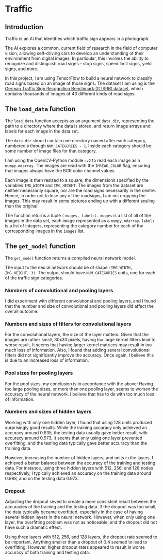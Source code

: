 # Traffic

## Introduction

Traffic is an AI that identifies which traffic sign appears in a photograph.

The AI explores a common, current field of research in the field of computer vision, allowing self-driving cars to develop an understanding of their environment from digital images. In particular, this involves the ability to recognize and distinguish road signs – stop signs, speed limit signs, yield signs, and more.

In this project, I am using TensorFlow to build a neural network to classify road signs based on an image of those signs. The dataset I am using is the [German Traffic Sign Recognition Benchmark (GTSRB) dataset](https://benchmark.ini.rub.de/gtsrb_dataset.html), which contains thousands of images of 43 different kinds of road signs.

## The `load_data` function

The `load_data` function accepts as an argument `data_dir`, representing the path to a directory where the data is stored, and return image arrays and labels for each image in the data set.

The `data_dir` should contain one directory named after each category, numbered `0` through `NUM_CATEGORIES - 1`. Inside each category should be some number of image files for that category.

I am using the OpenCV-Python module `cv2` to read each image as a `numpy.ndarray`. The images are read with the `IMREAD_COLOR` flag, ensuring that images always have the BGR color channel values.

Each image is then resized to a square, the dimensions specified by the variables `IMG_WIDTH` and `IMG_HEIGHT`. The images from the dataset are neither necessarily square, nor are the road signs necessarily in the centre. Hence, in order not to lose any of the roadsigns, I am not cropping the images. This may result in some pictures ending up with a different scaling than the original.

The function returns a tuple `(images, labels)`. `images` is a list of all of the images in the data set, each image represented as a `numpy.ndarray`. `labels` is a list of integers, representing the category number for each of the corresponding images in the `images` list.

## The `get_model` function

The `get_model` function returns a compiled neural network model.

The input to the neural network should be of shape `(IMG_WIDTH, IMG_HEIGHT, 3)`. The output should have `NUM_CATEGORIES` units, one for each of the traffic sign categories.

### Numbers of convolutional and pooling layers

I did experiment with different convolutional and pooling layers, and I found that the number and size of convolutional and pooling layers did affect the overall outcome.

### Numbers and sizes of filters for convolutional layers

For the convolutional layers, the size of the layer matters. Given that the images are rather small, 30x30 pixels, having too large kernel filters lead to worse result. It seems that having larger kernel matrices may result in too much loss of information. Also, I found that adding several convolutional filters did not significantly improve the accuracy. Once again, I believe this is due to an increased loss of information.

### Pool sizes for pooling layers

For the pool sizes, my conclusion is in accordance with the above: Having too large pooling sizes, or more than one pooling layer, seems to worsen the accuracy of the neural network. I believe that has to do with too much loss of information.

### Numbers and sizes of hidden layers

Working with only one hidden layer, I found that using 128 units produced surprisingly good results. While the training accuracy only achieved an accuracy around 0.935, the testing data usually gave better result, with accuracy around 0.973. It seems that only using one layer prevented overfitting, and the testing data typically gave better accuracy than the training data.

However, increasing the number of hidden layers, and units in the layers, I achieved a better balance between the accuracy of the training and testing data. For instance, using three hidden layers with 512, 256, and 128 nodes respectively, I typically achieved an accuracy on the training data around 0.988, and on the testing data 0.973.

### Dropout

Adjusting the dropout seved to create a more consistent result between the accuracies of the training and the testing data. If the dropout was too small, the data typically became overfitted, especially in the case of having several hidden layers in the neural network. However, when only using one layer, the overfitting problem was not as noticeable, and the dropout did not have such a dramatic effect.

Using three layers with 512, 256, and 128 layers, the dropout rate seemed to be important. Anything smaller than a dropout of 0.4 seemed to lead to overfitting. However, higher dropout rates appeared to result in worse accuracy of both training and testing data.
